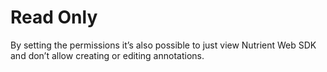 # Read Only

By setting the permissions it’s also possible to just view Nutrient Web SDK and don’t allow creating or editing annotations.
